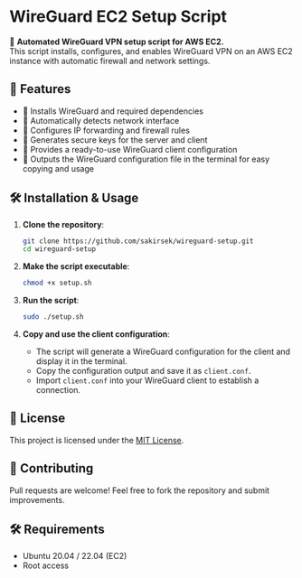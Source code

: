 # WireGuard EC2 Setup Script

🚀 **Automated WireGuard VPN setup script for AWS EC2.**  
This script installs, configures, and enables WireGuard VPN on an AWS EC2 instance with automatic firewall and network settings.

## 📌 Features
- 🔹 Installs WireGuard and required dependencies
- 🔹 Automatically detects network interface
- 🔹 Configures IP forwarding and firewall rules
- 🔹 Generates secure keys for the server and client
- 🔹 Provides a ready-to-use WireGuard client configuration
- 🔹 Outputs the WireGuard configuration file in the terminal for easy copying and usage

## 🛠️ Installation & Usage

1. **Clone the repository**:
   ```bash
   git clone https://github.com/sakirsek/wireguard-setup.git
   cd wireguard-setup
   ```

2. **Make the script executable**:
   ```bash
   chmod +x setup.sh
   ```

3. **Run the script**:
   ```bash
   sudo ./setup.sh
   ```

4. **Copy and use the client configuration**:
   - The script will generate a WireGuard configuration for the client and display it in the terminal.
   - Copy the configuration output and save it as `client.conf`.
   - Import `client.conf` into your WireGuard client to establish a connection.

## 📄 License
This project is licensed under the [MIT License](LICENSE).

## 🤝 Contributing
Pull requests are welcome! Feel free to fork the repository and submit improvements.

## 🛠️ Requirements
- Ubuntu 20.04 / 22.04 (EC2)
- Root access